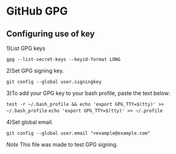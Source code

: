 # GitHub GPG

## Configuring use of key

1)List GPG keys

`gpg --list-secret-keys --keyid-format LONG`

2)Set GPG signing key.

`git config --global user.signingkey` <ID>

3)To add your GPG key to your bash profile, paste the text below:

`test -r ~/.bash_profile && echo 'export GPG_TTY=$(tty)' >> ~/.bash_profile`
`echo 'export GPG_TTY=$(tty)' >> ~/.profile`

4)Set global email.

`git config --global user.email "<example@example.com"`


*Note* This file was made to test GPG signing.